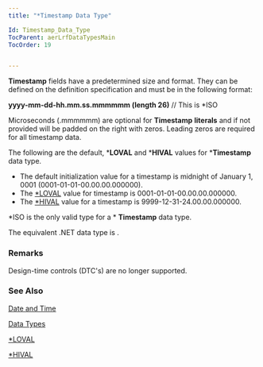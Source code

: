 ```yaml
---
title: "*Timestamp Data Type"

Id: Timestamp_Data_Type
TocParent: aerLrfDataTypesMain
TocOrder: 19


---
```


**Timestamp** fields have a predetermined size and format. They can be defined on the definition specification and must be in the following format: 

**yyyy-mm-dd-hh.mm.ss.mmmmmm (length 26)** // This is *ISO 

Microseconds (.mmmmmm) are optional for **Timestamp** **literals** and if not provided will be padded on the right with zeros. Leading zeros are required for all timestamp data. 

The following are the default, ***LOVAL** and ***HIVAL** values for ***Timestamp** data type. 

- The default initialization value for a timestamp is midnight of January 1, 0001 (0001-01-01-00.00.00.000000).
- The [*LOVAL](STARLOVAL.html) value for timestamp is 0001-01-01-00.00.00.000000.
- The [*HIVAL](STARHIVAL.html) value for a timestamp is 9999-12-31-24.00.00.000000.

*ISO is the only valid type for a * **Timestamp** data type. 

The equivalent .NET data type is . 

### Remarks
Design-time controls (DTC's) are no longer supported.

### See Also
[Date and Time](ecrLrfDateandTimeMain.html)

[Data Types](ecrLrfDataTypesMain.html)

[*LOVAL](STARLOVAL.html)

[*HIVAL](STARHIVAL.html) <br /> 
